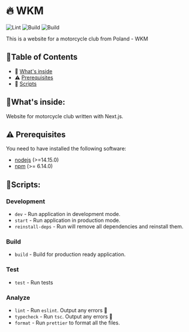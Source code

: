 # 🔥 WKM

![Lint](https://github.com/playerony/WKM/workflows/Lint/badge.svg)
![Build](https://github.com/playerony/WKM/workflows/Build/badge.svg)
![Build](https://github.com/playerony/WKM/workflows/Typecheck/badge.svg)

This is a website for a motorcycle club from Poland - WKM

## 📖Table of Contents

- 👀 [What's inside](#whats-inside)
- ⚠️ [Prerequisites](#%EF%B8%8F-prerequisites)
- 📜 [Scripts](#scripts)

## 👀What's inside:

Website for motorcycle club written with Next.js.

## ⚠️ Prerequisites

You need to have installed the following software:

- [nodejs](https://nodejs.org/en/) (>=14.15.0)
- [npm](https://npmjs.com/) (>= 6.14.0)

## 📜Scripts:

### Development

- `dev` - Run application in development mode.
- `start` - Run application in production mode.
- `reinstall-deps` - Run will remove all dependencies and reinstall them.

### Build

- `build` - Build for production ready application.

### Test

- `test` - Run tests

### Analyze

- `lint` - Run `eslint`. Output any errors 🚨
- `typecheck` - Run `tsc`. Output any errors 🚨
- `format` - Run `prettier` to format all the files.
